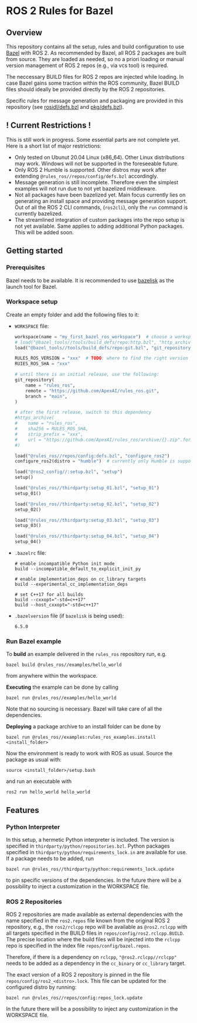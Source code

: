 # ROS 2 Rules for Bazel

## Overview

This repository contains all the setup, rules and build configuration to use
[Bazel](http://bazel.build) with ROS 2. As recommended by Bazel, all ROS 2 packages
are built from source. They are loaded as needed, so no a priori loading or manual version
management of ROS 2 repos (e.g., via vcs tool) is required.

The neccessary BUILD files for ROS 2 repos are injected while loading. In case Bazel gains
some traction within the ROS community, Bazel BUILD files should ideally be provided
directly by the ROS 2 repositories.

Specific rules for message generation and packaging are provided in this repository (see 
[rosidl/defs.bzl](rosidl/defs.bzl) and [pkg/defs.bzl](pkg/defs.bzl)).

## ! Current Restrictions !

This is still work in progress. Some essential parts are not complete yet.
Here is a short list of major restrictions:
* Only tested on Ubunut 20.04 Linux (x86_64). Other Linux distributions may work. Windows
  will not be supported in the foreseeable future.
* Only ROS 2 Humble is supported. Other distros may work after extending
  `@rules_ros//repos/config/defs.bzl` accordingly.
* Message generation is still incomplete. Therefore even the simplest examples will not run
  due to not yet bazelized middleware.
* Not all packages have been bazelized yet. Main focus currently lies on generating an
  install space and providing message generation support. Out of all the ROS 2 CLI commands,
  (`ros2cli`), only the `run` command is currently bazelized.
* The streamlined integration of custom packages into the repo setup is not yet available.
  Same applies to adding additional Python packages. 
  This will be added soon.

## Getting started

### Prerequisites

Bazel needs to be available. It is recommended to use [bazelisk](https://github.com/bazelbuild/bazelisk)
as the launch tool for Bazel.

### Workspace setup

Create an empty folder and add the following files to it:
* `WORKSPACE` file:

  ```python
  workspace(name = "my_first_bazel_ros_workspace")  # choose a workspace name here
  # load("@bazel_tools//tools/build_defs/repo:http.bzl", "http_archive")
  load("@bazel_tools//tools/build_defs/repo:git.bzl", "git_repository")

  RULES_ROS_VERSION = "xxx"  # TODO: where to find the right version
  RUIES_ROS_SHA = "xxx"

  # until there is an initial release, use the following:
  git_repository(
      name = "rules_ros",
      remote = "https://github.com/ApexAI/rules_ros.git",
      branch = "main",
  )

  # after the first release, switch to this dependency 
  #https_archive(
  #    name = "rules_ros",
  #    sha256 = RULES_ROS_SHA,
  #    strip_prefix = "xxx",
  #    url = "https://github.com/ApexAI/rules_ros/archive/{}.zip".format(RULES_ROS_VERSION),
  #)

  load("@rules_ros//repos/config:defs.bzl", "configure_ros2")
  configure_ros2(distro = "humble")  # currently only Humble is supported

  load("@ros2_config//:setup.bzl", "setup")
  setup()

  load("@rules_ros//thirdparty:setup_01.bzl", "setup_01")
  setup_01()

  load("@rules_ros//thirdparty:setup_02.bzl", "setup_02")
  setup_02()

  load("@rules_ros//thirdparty:setup_03.bzl", "setup_03")
  setup_03()

  load("@rules_ros//thirdparty:setup_04.bzl", "setup_04")
  setup_04()
  ```

* `.bazelrc` file:

  ```shell
  # enable incompatible Python init mode
  build --incompatible_default_to_explicit_init_py

  # enable implementation_deps on cc_library targets
  build --experimental_cc_implementation_deps

  # set C++17 for all builds
  build --cxxopt="-std=c++17"
  build --host_cxxopt="-std=c++17"
  ```
  
* `.bazelversion` file (if `bazelisk` is being used):

  ```text
  6.5.0
  ```

### Run Bazel example

To **build** an example delivered in the `rules_ros` repository run, e.g.

```shell
bazel build @rules_ros//examples/hello_world
```

from anywhere within the workspace.

**Executing** the example can be done by calling

```shell
bazel run @rules_ros//examples/hello_world
```
Note that no sourcing is necessary. Bazel will take care of all the dependencies. 

**Deploying** a package archive to an install folder can be done by

```shell
bazel run @rules_ros//examples:rules_ros_examples.install <install_folder>
```

Now the environment is ready to work with ROS as usual. Source the package as usual with:

```shell
source <install_folder>/setup.bash
```

and run an executable with

```shell
ros2 run hello_world hello_world
```

## Features

### Python Interpreter

In this setup, a hermetic Python interpreter is included. The version is specified in
`thirdparty/python/repositories.bzl`. Python packages specified in
`thirdparty/python/requirements_lock.in` are available for use. If a package needs to be added, run

```shell
bazel run @rules_ros//thirdparty/python:requirements_lock.update
```

to pin specific versions of the dependencies. In the future there will be a possibility to
inject a customization in the WORKSPACE file.

### ROS 2 Repositories

ROS 2 repositories are made available as external dependencies with the name specified in
the `ros2.repos` file known from the original ROS 2 repository, e.g., the `ros2/rclcpp` repo
will be available as `@ros2.rclcpp` with all targets specified in the BUILD files in
`repos/config/ros2.rclcpp.BUILD`. The precise location where the build files will be injected
into the `rclcpp` repo is specified in the index file `repos/config/bazel.repos`.

Therefore, if there is a dependency on `rclcpp`, `"@ros2.rclcpp//rclcpp"` needs to be added
as a dependency in the `cc_binary` or `cc_library` target.

The exact version of a ROS 2 repository is pinned in the file `repos/config/ros2_<distro>.lock`.
This file can be updated for the configured distro by running:

```shell
bazel run @rules_ros//repos/config:repos_lock.update
```

In the future there will be a possibility to inject any customization in the WORKSPACE file.
